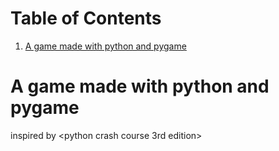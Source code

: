 
# Table of Contents

1.  [A game made with python and pygame](#orge4bf5c8)



<a id="orge4bf5c8"></a>

# A game made with python and pygame

inspired by <python crash course 3rd edition>

